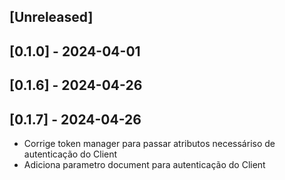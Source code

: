 ## [Unreleased]

## [0.1.0] - 2024-04-01

## [0.1.6] - 2024-04-26

## [0.1.7] - 2024-04-26
- Corrige token manager para passar atributos necessáriso de autenticação do Client
- Adiciona parametro document para autenticação do Client
